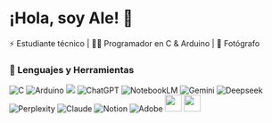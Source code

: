 # ¡Hola, soy Ale! 👋
⚡ Estudiante técnico | 👨‍💻 Programador en C & Arduino | 📸 Fotógrafo

### 🚀 Lenguajes y Herramientas
![C](https://img.shields.io/badge/C-00599C?style=for-the-badge&logo=c&logoColor=white)
![Arduino](https://img.shields.io/badge/Arduino-00979D?style=for-the-badge&logo=arduino&logoColor=white)
![](https://img.shields.io/badge/-Assembly-000?logo=assemblyscript)
![ChatGPT](https://img.shields.io/badge/ChatGPT-74aa9c?logo=openai&logoColor=white&style=for-the-badge)
![NotebookLM](https://img.shields.io/badge/NotebookLM-000000?style=for-the-badge&logo=notebooklm&logoColor=white)
![Gemini](https://img.shields.io/badge/Gemini-4285F4?logo=googlegemini&logoColor=white&style=for-the-badge)
![Deepseek](https://custom-icon-badges.demolab.com/badge/Deepseek-4D6BFF?logo=deepseek&logoColor=fff)
![Perplexity](https://img.shields.io/badge/Perplexity-000000?logo=perplexity&logoColor=white)
![Claude](https://img.shields.io/badge/Claude-D97757?logo=claude&logoColor=fff)
![Notion](https://img.shields.io/badge/Notion-%23000000.svg?style=for-the-badge&logo=notion&logoColor=white)
![Adobe](https://img.shields.io/badge/adobe-%23FF0000.svg?style=for-the-badge&logo=adobe&logoColor=white)
<img src="https://cdn.jsdelivr.net/gh/devicons/devicon/icons/python/python-original.svg" width="30"/>
<img src="https://cdn.jsdelivr.net/gh/devicons/devicon/icons/github/github-original.svg" width="30"/>

<!--
**AleZumaa/AleZumaa** is a ✨ _special_ ✨ repository because its `README.md` (this file) appears on your GitHub profile.

Here are some ideas to get you started:

- 🔭 I’m currently working on ...
- 🌱 I’m currently learning ...
- 👯 I’m looking to collaborate on ...
- 🤔 I’m looking for help with ...
- 💬 Ask me about ...
- 📫 How to reach me: ...
- 😄 Pronouns: ...
- ⚡ Fun fact: ...
-->
